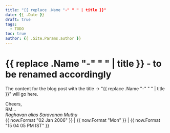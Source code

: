```yaml
---
title: "{{ replace .Name "-" " " | title }}"
date: {{ .Date }}
draft: true
tags:
  - TODO
toc: true
author: {{ .Site.Params.author }}
---
```


# {{ replace .Name "-" " " | title }} - to be renamed accordingly

The content for the blog post with the title &rarr; "{{ replace .Name "-" " " | title }}" will go here.

<!--more-->


Cheers,\
RM...\
_Raghavan alias Saravanan Muthu_\
{{ now.Format "02 Jan 2006" }} | {{ now.Format "Mon" }} | {{ now.Format "15 04 05 PM IST" }}
